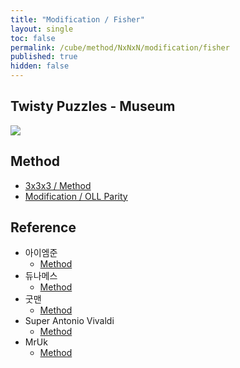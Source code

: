 ```yaml
---
title: "Modification / Fisher"
layout: single
toc: false
permalink: /cube/method/NxNxN/modification/fisher
published: true
hidden: false
---
```


<head>
  <base target="_blank">
</head>



## Twisty Puzzles - Museum

<a href="https://twistypuzzles.com/app/museum/museum_showitem.php?pkey=624">
  <img src="https://twistypuzzles.com/museum/large/00624-01.jpg">
</a>



## Method

- [3x3x3 / Method](/cube/method/NxNxN/original/3x3x3#method)
- [Modification / OLL Parity](/cube/method/NxNxN/modification/oll_parity)



## Reference

- 아이엠준
  - [Method](https://youtu.be/x9SySGU_iqE)
- 듀나메스
  - [Method](https://youtu.be/F5cDzoSU280)
- 굿맨
  - [Method](https://youtu.be/gELuvKW2Itw)
- Super Antonio Vivaldi
  - [Method](https://youtu.be/cLbiroFcTHM)
- MrUk
  - [Method](https://youtu.be/vFKujycV3cs)
